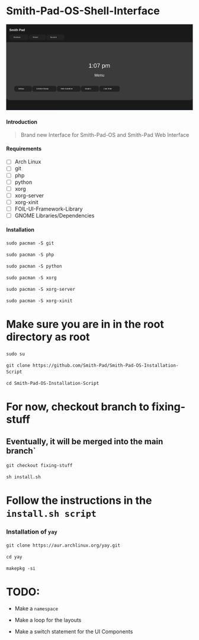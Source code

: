 # Smith-Pad-OS-Shell-Interface

<img src="screenshot.png"></img>

#### Introduction

> Brand new Interface for Smith-Pad-OS and Smith-Pad Web Interface

#### Requirements

- [ ] Arch Linux
- [ ] git
- [ ] php
- [ ] python
- [ ] xorg
- [ ] xorg-server
- [ ] xorg-xinit
- [ ] FOIL-UI-Framework-Library
- [ ] GNOME Libraries/Dependencies

#### Installation

`sudo pacman -S git`

`sudo pacman -S php`

`sudo pacman -S python`

`sudo pacman -S xorg`

`sudo pacman -S xorg-server`

`sudo pacman -S xorg-xinit`

# Make sure you are in in the root directory as root

`sudo su`

`git clone https://github.com/Smith-Pad/Smith-Pad-OS-Installation-Script`

`cd Smith-Pad-OS-Installation-Script`

# For now, checkout branch to fixing-stuff

## Eventually, it will be merged into the main branch`

`git checkout fixing-stuff`

`sh install.sh`

# Follow the instructions in the `install.sh script`

### Installation of `yay`

`git clone https://aur.archlinux.org/yay.git`

`cd yay`

`makepkg -si`

# TODO:

* Make a `namespace`

* Make a loop for the layouts 

* Make a switch statement for the UI Components
